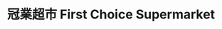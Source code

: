 ---
title: "冠業超市 First Choice Supermarket"
url: /markham/guan-ye-chao-shi-first-choice-supermarket/
shop: Supermarkt
---